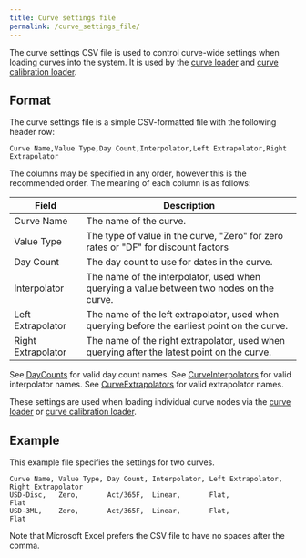 ```yaml
---
title: Curve settings file
permalink: /curve_settings_file/
---
```


The curve settings CSV file is used to control curve-wide settings when loading curves into the system.
It is used by the [curve loader]({{site.baseurl}}/curves_loader) and 
[curve calibration loader]({{site.baseurl}}/curve_calibration_loader).


## Format

The curve settings file is a simple CSV-formatted file with the following header row:

```
Curve Name,Value Type,Day Count,Interpolator,Left Extrapolator,Right Extrapolator
```

The columns may be specified in any order, however this is the recommended order.
The meaning of each column is as follows:

| Field              | Description                                                                                   |
|--------------------|-----------------------------------------------------------------------------------------------|
| Curve Name         | The name of the curve.                                                                        |
| Value Type         | The type of value in the curve, "Zero" for zero rates or "DF" for discount factors            |
| Day Count          | The day count to use for dates in the curve.                                                  |
| Interpolator       | The name of the interpolator, used when querying a value between two nodes on the curve.      |
| Left Extrapolator  | The name of the left extrapolator, used when querying before the earliest point on the curve. |
| Right Extrapolator | The name of the right extrapolator, used when querying after the latest point on the curve.   |

See [DayCounts]({{site.baseurl}}/day_counts) for valid day count names.
See [CurveInterpolators]({{site.baseurl}}/apidocs/com/opengamma/strata/market/curve/interpolator/CurveInterpolators.html) for valid interpolator names.
See [CurveExtrapolators]({{site.baseurl}}/apidocs/com/opengamma/strata/market/curve/interpolator/CurveExtrapolators.html) for valid extrapolator names.

These settings are used when loading individual curve nodes via the
[curve loader]({{site.baseurl}}/curves_loader) or [curve calibration loader]({{site.baseurl}}/curve_calibration_loader).


## Example

This example file specifies the settings for two curves.

```
Curve Name, Value Type, Day Count, Interpolator, Left Extrapolator, Right Extrapolator
USD-Disc,   Zero,       Act/365F,  Linear,       Flat,              Flat
USD-3ML,    Zero,       Act/365F,  Linear,       Flat,              Flat
```

Note that Microsoft Excel prefers the CSV file to have no spaces after the comma.
